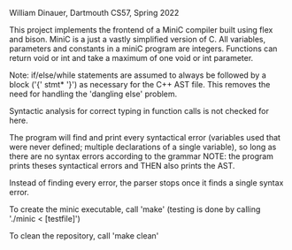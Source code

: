 William Dinauer, Dartmouth CS57, Spring 2022

This project implements the frontend of a MiniC compiler built using flex and bison. MiniC is a just a vastly simplified version of C.
All variables, parameters and constants in a miniC program are integers. Functions can return void or
int and take a maximum of one void or int parameter.

Note: if/else/while statements are assumed to always be followed by a block ('{' stmt* '}') as necessary for the C++ AST file. This removes the need for handling the 'dangling else' problem.

Syntactic analysis for correct typing in function calls is not checked for here.

The program will find and print every syntactical error (variables used that were never defined; multiple declarations of a single variable), so long as there are no syntax errors according to the grammar
NOTE: the program prints theses syntactical errors and THEN also prints the AST. 

Instead of finding every error, the parser stops once it finds a single syntax error.

To create the minic executable, call 'make' (testing is done by calling './minic < [testfile]')

To clean the repository, call 'make clean'
